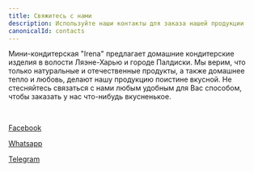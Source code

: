 ```yaml
---
title: Свяжитесь с нами
description: Используйте наши контакты для заказа нашей продукции
canonicalId: contacts
---
```


Мини-кондитерская "Irena" предлагает домашние кондитерские изделия в волости Ляэне-Харью и городе Палдиски. Мы верим, что только натуральные и отечественные продукты, а также домашнее тепло и любовь, делают нашу продукцию поистине вкусной. Не стесняйтесь связаться с нами любым удобным для Вас способом, чтобы заказать у нас что-нибудь вкусненькое.

<br />

<a href="https://www.facebook.com/share/voKFtr7EnnxvHERX/" target="_blank" rel="noopener">Facebook</a>

[Whatsapp](#)

[Telegram](#)
